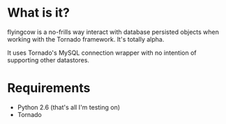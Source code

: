 # What is it?

flyingcow is a no-frills way interact with database persisted objects when working with the Tornado framework. It's totally alpha.

It uses Tornado's MySQL connection wrapper with no intention of supporting other datastores.

# Requirements

* Python 2.6 (that's all I'm testing on)
* Tornado

